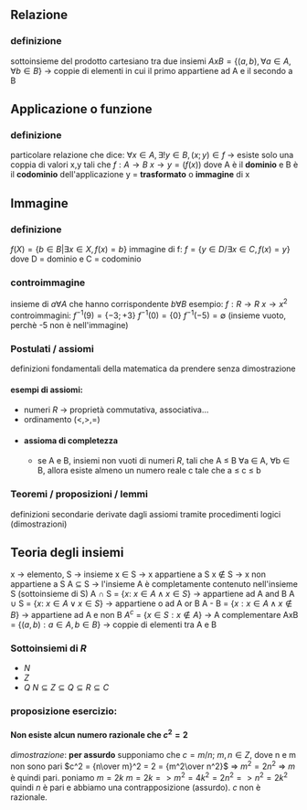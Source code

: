 ## Relazione
### definizione
sottoinsieme del prodotto cartesiano tra due insiemi
$AxB = \{(a,b), \forall a \in A, \forall b \in B\}$ -> coppie di elementi in cui il primo appartiene ad A e il secondo a B

## Applicazione o funzione
### definizione
particolare relazione che dice:
$\forall x \in A, \exists ! y \in B, (x;y) \in f$ -> esiste solo una coppia di valori x,y tali che
$f:A \to B$ 
$x \to y = (f(x))$
dove A è il **dominio** e B è il **codominio** dell'applicazione
y = **trasformato** o **immagine** di x

## Immagine
### definizione
$f(X) = \{b \in B | \exists x \in X, f(x)=b\}$
immagine di f: $f = \{y \in D / \exists x \in C, f(x)=y\}$
dove D = dominio e C = codominio

### controimmagine
insieme di $a\forall A$ che hanno corrispondente $b \forall B$
esempio:
$f:R \to R$
$x \to x^2$
controimmagini:
$f^{-1} (9) = \{-3;+3\}$
$f^{-1} (0) = \{0\}$
$f^{-1} (-5) = \emptyset$ (insieme vuoto, perchè -5 non è nell'immagine)



### Postulati / assiomi
definizioni fondamentali della matematica da prendere senza dimostrazione
#### esempi di assiomi:
- numeri $R$ -> proprietà commutativa, associativa...
- ordinamento ($<,>,=$)
- #### assioma di completezza
	- se A e B, insiemi non vuoti di numeri $R$, tali che A $\le$ B $\forall$a $\in$ A, $\forall$b $\in$ B, allora esiste almeno un numero reale c tale che a $\le$ c $\le$ b


### Teoremi / proposizioni / lemmi
definizioni secondarie derivate dagli assiomi tramite procedimenti logici (dimostrazioni)

## Teoria degli insiemi
x -> elemento, S -> insieme
x $\in$ S -> x appartiene a S
x $\notin$ S -> x non appartiene a S
A $\subseteq$ S -> l'insieme A è completamente contenuto nell'insieme S (sottoinsieme di S)
A $\cap$ S = {$x$: $x\in A \land x\in S$} -> appartiene ad A and B
A $\cup$ S = {$x$: $x\in A \lor x\in S$} -> appartiene o ad A or B
A - B = {$x:x\in A \land x\notin B$} -> appartiene ad A e non B
$A^c$ = {$x\in S: x\notin A$} -> A complementare
AxB = {$(a,b): a\in A, b\in B$} -> coppie di elementi tra A e B

### Sottoinsiemi di $R$
- $N$
- $Z$
- $Q$
$N \subseteq Z \subseteq Q \subseteq R \subseteq C$
### proposizione esercizio:
#### Non esiste alcun numero razionale che $c^2 = 2$
_dimostrazione_:
**per assurdo** supponiamo che $c = m/n$; $m,n \in Z$, dove n e m non sono pari
$c^2 = {n\over m}^2 = 2 = {m^2\over n^2}$ => $m^2 = 2n^2$ => $m$ è quindi pari. poniamo $m = 2k$
$m = 2k => m^2 = 4k^2 = 2n^2 => n^2 = 2k^2$
quindi $n$ è pari e abbiamo una contrapposizione (assurdo). $c$ non è razionale.